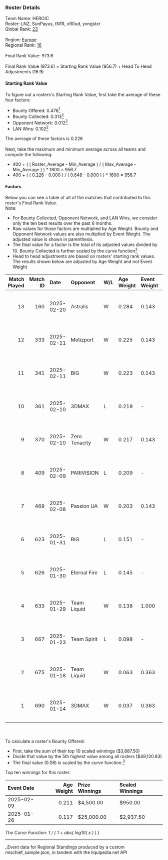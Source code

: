 ### Roster Details<br />
Team Name: HEROIC<br />
Roster: LNZ, SunPayus, tN1R, xfl0ud, yxngstxr<br />
Global Rank: [23](../../standings_global_2025_07_07.md)<br />
<br />
Region: [Europe]( ../../standings_europe_2025_07_07.md)<br />
Regional Rank: [16]( ../../standings_europe_2025_07_07.md)<br />
<br />
Final Rank Value:  973.6<br />
<br />
Final Rank Value (973.6) = Starting Rank Value (956.7) + Head To Head Adjustments (16.9)<br />

#### Starting Rank Value<br />
To figure out a rosters's Starting Rank Value, first take the average of these four factors:<br />
- Bounty Offered: 0.476[<sup>1</sup>](#table2)
- Bounty Collected: 0.313[<sup>2</sup>](#table1)
- Opponent Network: 0.012[<sup>2</sup>](#table1)
- LAN Wins: 0.102[<sup>2</sup>](#table1)

The average of these factors is 0.226<br />
<br />
Next, take the maximum and minimum average across all teams and compute the following:<br />
- 400 + ( ( Roster_Average - Min_Average ) / ( Max_Average - Min_Average ) ) * 1600 = 956.7
- 400 + ( ( 0.226 - 0.000 ) / ( 0.648 - 0.000 ) ) * 1600 = 956.7


#### Factors<br />
Below you can see a table of all of the matches that contributed to this roster's Final Rank Value.<br />
Note:<br />

- For Bounty Collected, Opponent Network, and LAN Wins, we consider only the ten best results over the past 6 months.
- Raw values for those factors are multiplied by Age Weight. Bounty and Opponent Network values are also multiplied by Event Weight. The adjusted value is shown in parenthesis.
- The final value for a factor is the total of its adjusted values divided by 10. Bounty Collected is further scaled by the curve function[<sup>3</sup>](#curveFunction)
- Head to head adjustments are based on rosters' starting rank values. The results shown below are adjusted by Age Weight and not Event Weight
<span id="table1"></span><br />


| Match Played | Match ID | Date       | Opponent      | W/L | Age Weight | Event Weight | Bounty Collected | Opponent Network | LAN Wins  | H2H Adj. | Roster                                 |
| -: | -: | :- | :- | :- | :- | :- | :- | :- | :- | -: | :- |
|           13 |      160 | 2025-02-20 | Astralis      | W   | 0.284      | 0.143        | 1.000 (0.041)    | 1.000 (0.041)    | 0 (0.000) |     8.89 | LNZ, SunPayus, tN1R, xfl0ud, yxngstxr  |
|           12 |      333 | 2025-02-11 | Metizport     | W   | 0.225      | 0.143        | 0.000 (0.000)    | 0.173 (0.006)    | 0 (0.000) |     0.55 | LNZ, SunPayus, tN1R, xfl0ud, yxngstxr  |
|           11 |      341 | 2025-02-11 | BIG           | W   | 0.223      | 0.143        | 0.252 (0.008)    | 0.421 (0.013)    | 0 (0.000) |     6.31 | LNZ, SunPayus, tN1R, xfl0ud, yxngstxr  |
|           10 |      361 | 2025-02-10 | 3DMAX         | L   | 0.219      | -            | -                | -                | -         |    -0.37 | LNZ, SunPayus, tN1R, xfl0ud, yxngstxr  |
|            9 |      370 | 2025-02-10 | Zero Tenacity | W   | 0.217      | 0.143        | 0.000 (0.000)    | 0.367 (0.011)    | 0 (0.000) |     0.55 | LNZ, SunPayus, tN1R, xfl0ud, yxngstxr  |
|            8 |      409 | 2025-02-09 | PARIVISION    | L   | 0.209      | -            | -                | -                | -         |    -5.83 | LNZ, SunPayus, tN1R, xfl0ud, yxngstxr  |
|            7 |      469 | 2025-02-08 | Passion UA    | W   | 0.203      | 0.143        | 0.010 (0.000)    | 0.243 (0.007)    | 0 (0.000) |     1.54 | LNZ, SunPayus, tN1R, xfl0ud, yxngstxr  |
|            6 |      623 | 2025-01-31 | BIG           | L   | 0.151      | -            | -                | -                | -         |    -0.46 | LNZ, SunPayus, tN1R, xfl0ud, yxngstxr  |
|            5 |      626 | 2025-01-30 | Eternal Fire  | L   | 0.145      | -            | -                | -                | -         |    -0.03 | LNZ, SunPayus, tN1R, xfl0ud, yxngstxr  |
|            4 |      633 | 2025-01-29 | Team Liquid   | W   | 0.138      | 1.000        | 0.069 (0.010)    | 0.201 (0.028)    | 1 (0.138) |     3.19 | LNZ, SunPayus, tN1R, xfl0ud, yxngstxr  |
|            3 |      667 | 2025-01-23 | Team Spirit   | L   | 0.098      | -            | -                | -                | -         |    -0.02 | LNZ, maden, SunPayus, xfl0ud, yxngstxr |
|            2 |      675 | 2025-01-18 | Team Liquid   | W   | 0.063      | 0.363        | 0.069 (0.002)    | 0.201 (0.005)    | 0 (0.000) |     1.46 | LNZ, SunPayus, tN1R, xfl0ud, yxngstxr  |
|            1 |      690 | 2025-01-14 | 3DMAX         | W   | 0.037      | 0.363        | 0.263 (0.004)    | 0.486 (0.007)    | 0 (0.000) |     1.10 | LNZ, SunPayus, tN1R, xfl0ud, yxngstxr  |

<br />
<span id="table2"></span><br />
To calculate a roster's Bounty Offered:<br />

- First, take the sum of their top 10 scaled winnings ($3,887.50)
- Divide that value by the 5th highest value among all rosters ($49,120.83)
- The final value (0.08) is scaled by the curve function.[<sup>3</sup>](#curveFunction)

Top ten winnings for this roster:<br />

| Event Date | Age Weight | Prize Winnings | Scaled Winnings |
| :- | -: | :- | :- |
| 2025-02-09 |      0.211 | $4,500.00      | $950.00         |
| 2025-01-26 |      0.117 | $25,000.00     | $2,937.50       |


<span id="curveFunction"></span>_The Curve Function: 1 / ( 1 + abs( log10( x ) ) )_<br />

---
_Event data for Regional Standings produced by a custom mischief_sample.json, in tandem with the liquipedia.net API<br />
